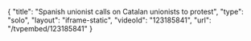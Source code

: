 {
    "title": "Spanish unionist calls on Catalan unionists to protest",
    "type": "solo",
    "layout": "iframe-static",
    "videoId": "123185841",
    "url": "\/tvpembed\/123185841"
}